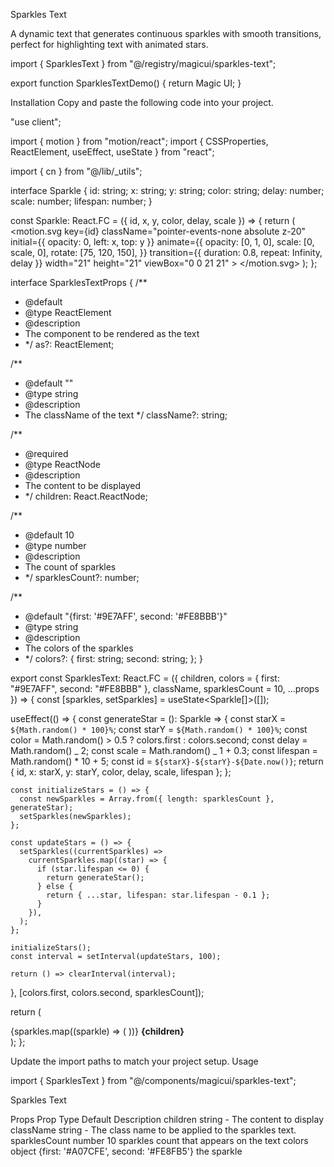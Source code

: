 Sparkles Text

A dynamic text that generates continuous sparkles with smooth transitions, perfect for highlighting text with animated stars.

import { SparklesText } from "@/registry/magicui/sparkles-text";

export function SparklesTextDemo() {
return <SparklesText>Magic UI</SparklesText>;
}

Installation
Copy and paste the following code into your project.

"use client";

import { motion } from "motion/react";
import { CSSProperties, ReactElement, useEffect, useState } from "react";

import { cn } from "@/lib/\_utils";

interface Sparkle {
id: string;
x: string;
y: string;
color: string;
delay: number;
scale: number;
lifespan: number;
}

const Sparkle: React.FC<Sparkle> = ({ id, x, y, color, delay, scale }) => {
return (
<motion.svg
key={id}
className="pointer-events-none absolute z-20"
initial={{ opacity: 0, left: x, top: y }}
animate={{
        opacity: [0, 1, 0],
        scale: [0, scale, 0],
        rotate: [75, 120, 150],
      }}
transition={{ duration: 0.8, repeat: Infinity, delay }}
width="21"
height="21"
viewBox="0 0 21 21" >
<path
        d="M9.82531 0.843845C10.0553 0.215178 10.9446 0.215178 11.1746 0.843845L11.8618 2.72026C12.4006 4.19229 12.3916 6.39157 13.5 7.5C14.6084 8.60843 16.8077 8.59935 18.2797 9.13822L20.1561 9.82534C20.7858 10.0553 20.7858 10.9447 20.1561 11.1747L18.2797 11.8618C16.8077 12.4007 14.6084 12.3916 13.5 13.5C12.3916 14.6084 12.4006 16.8077 11.8618 18.2798L11.1746 20.1562C10.9446 20.7858 10.0553 20.7858 9.82531 20.1562L9.13819 18.2798C8.59932 16.8077 8.60843 14.6084 7.5 13.5C6.39157 12.3916 4.19225 12.4007 2.72023 11.8618L0.843814 11.1747C0.215148 10.9447 0.215148 10.0553 0.843814 9.82534L2.72023 9.13822C4.19225 8.59935 6.39157 8.60843 7.5 7.5C8.60843 6.39157 8.59932 4.19229 9.13819 2.72026L9.82531 0.843845Z"
        fill={color}
      />
</motion.svg>
);
};

interface SparklesTextProps {
/\*\*

- @default <div />
- @type ReactElement
- @description
- The component to be rendered as the text
- \*/
  as?: ReactElement;

/\*\*

- @default ""
- @type string
- @description
- The className of the text
  \*/
  className?: string;

/\*\*

- @required
- @type ReactNode
- @description
- The content to be displayed
- \*/
  children: React.ReactNode;

/\*\*

- @default 10
- @type number
- @description
- The count of sparkles
- \*/
  sparklesCount?: number;

/\*\*

- @default "{first: '#9E7AFF', second: '#FE8BBB'}"
- @type string
- @description
- The colors of the sparkles
- \*/
  colors?: {
  first: string;
  second: string;
  };
  }

export const SparklesText: React.FC<SparklesTextProps> = ({
children,
colors = { first: "#9E7AFF", second: "#FE8BBB" },
className,
sparklesCount = 10,
...props
}) => {
const [sparkles, setSparkles] = useState<Sparkle[]>([]);

useEffect(() => {
const generateStar = (): Sparkle => {
const starX = `${Math.random() * 100}%`;
const starY = `${Math.random() * 100}%`;
const color = Math.random() > 0.5 ? colors.first : colors.second;
const delay = Math.random() _ 2;
const scale = Math.random() _ 1 + 0.3;
const lifespan = Math.random() \* 10 + 5;
const id = `${starX}-${starY}-${Date.now()}`;
return { id, x: starX, y: starY, color, delay, scale, lifespan };
};

    const initializeStars = () => {
      const newSparkles = Array.from({ length: sparklesCount }, generateStar);
      setSparkles(newSparkles);
    };

    const updateStars = () => {
      setSparkles((currentSparkles) =>
        currentSparkles.map((star) => {
          if (star.lifespan <= 0) {
            return generateStar();
          } else {
            return { ...star, lifespan: star.lifespan - 0.1 };
          }
        }),
      );
    };

    initializeStars();
    const interval = setInterval(updateStars, 100);

    return () => clearInterval(interval);

}, [colors.first, colors.second, sparklesCount]);

return (
<div
className={cn("text-6xl font-bold", className)}
{...props}
style={
{
"--sparkles-first-color": `${colors.first}`,
"--sparkles-second-color": `${colors.second}`,
} as CSSProperties
} >
<span className="relative inline-block">
{sparkles.map((sparkle) => (
<Sparkle key={sparkle.id} {...sparkle} />
))}
<strong>{children}</strong>
</span>
</div>
);
};

Update the import paths to match your project setup.
Usage

import { SparklesText } from "@/components/magicui/sparkles-text";

<SparklesText>Sparkles Text</SparklesText>

Props
Prop Type Default Description
children string - The content to display
className string - The class name to be applied to the sparkles text.
sparklesCount number 10 sparkles count that appears on the text
colors object {first: '#A07CFE', second: '#FE8FB5'} the sparkle
